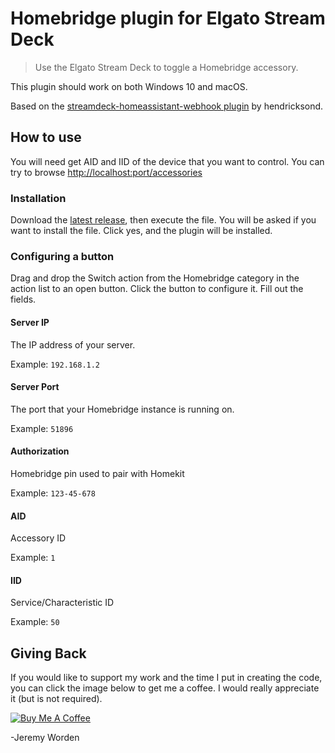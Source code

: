 # Homebridge plugin for Elgato Stream Deck

> Use the Elgato Stream Deck to toggle a Homebridge accessory.

This plugin should work on both Windows 10 and macOS.

Based on the [streamdeck-homeassistant-webhook plugin](https://github.com/hendricksond/streamdeck-homeassistant-webhook) by hendricksond.

## How to use

You will need get AID and IID of the device that you want to control. You can try to browse [http://localhost:port/accessories](http://localhost:port/accessories)

### Installation

Download the [latest release](https://github.com/sieteunoseis/streamdeck-homebridge-switch/tree/master/release), then execute the file. You will be asked if you want to install the file. Click yes, and the plugin will be installed.

### Configuring a button

Drag and drop the Switch action from the Homebridge category in the action list to an open button. Click the button to configure it. Fill out the fields.

#### Server IP

The IP address of your server.

Example: `192.168.1.2`

#### Server Port

The port that your Homebridge instance is running on.

Example: `51896`

#### Authorization

Homebridge pin used to pair with Homekit

Example: `123-45-678`

#### AID

Accessory ID

Example: `1`

#### IID

Service/Characteristic ID

Example: `50`

## Giving Back

If you would like to support my work and the time I put in creating the code, you can click the image below to get me a coffee. I would really appreciate it (but is not required).

[![Buy Me A Coffee](https://www.buymeacoffee.com/assets/img/custom_images/black_img.png)](https://www.buymeacoffee.com/automatebldrs)

-Jeremy Worden

